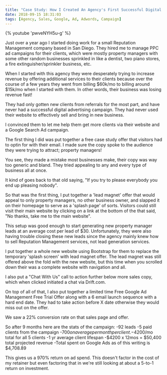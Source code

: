 ```yaml
---
title: "Case Study: How I Created An Agency's First Successful Digital Ad Campaign"
date: 2018-09-15 18:31:03
tags: [Agency, Sales, Google, Ad, Adwords, Campaign]
---
```


<div class="video">
{% youtube 'pwveNYH5u-g' %}
</div>

Just over a year ago I started doing work for a small Reputation Management company based in San Diego. They hired me to manage PPC ad campaigns for their clients, which were mostly property managers with some other random businesses sprinkled in like a dentist, two piano stores, a fire extinguisher/sprinkler business, etc.

When I started with this agency they were desperately trying to increase revenue by offering additional services to their clients because over the course of a few years they went from billing $60k/mo to billing around $15k/mo when I started with them. In other words, their business was losing revenue fast!

They had only gotten new clients from referrals for the most part, and have never had a successful digital advertising campaign. They had never used their website to effectively sell and bring in new business.

I convinced them to let me help them get more clients via their website and a Google Search Ad campaign.

The first thing I did was put together a free case study offer that visitors had to optin for with their email. I made sure the copy spoke to the audience they were trying to attract; property managers!

You see, they made a mistake most businesses make, their copy was way too generic and bland. They tried appealing to any and every type of business all at once.

It kind of goes back to that old saying, "If you try to please everybody you end up pleasing nobody".

So that was the first thing, I put together a 'lead magnet' offer that would appeal to only property managers, no other business owner, and slapped it on their homepage to serve as a 'splash page' of sorts. Visitors could still visit their main website by clicking on a link at the bottom of the that said, "No thanks, take me to the main website".

This setup was good enough to start generating new property manager leads at an average cost per lead of $30. Unfortunately, they were also having trouble closing these new leads since the agency mainly knew how to sell Reputation Management services, not lead generation services.

I put together a whole new website using Bootstrap for them to replace the temporary 'splash screen' with lead magnet offer. The lead magnet was still offered above the fold with the new website, but this time when you scrolled down their was a complete website with navigation and all.

I also put a "Chat With Us" call to action further below more sales copy, which when clicked initiated a chat via Drift.com.

On top of all of that, I also put together a limited time Free Google Ad Management Free Trial Offer along with a 6 email launch sequence with a hard end date. They had to take action before X date otherwise they would miss out on the offer.

We saw a 22% conversion rate on that sales page and offer.

So after 9 months here are the stats of the campaign:
-92 leads
-5 paid clients from the campaign
-$700 on average per month per client.
-$4200/mo total for all 5 clients
-1 yr average client lifespan
-$4200 x 12mos = $50,400 total projected revenue
-Total spent on Google Ads as of this writing is $4,708.89

This gives us a 970% return on ad spend. This doesn't factor in the cost of my retainer but even factoring that in we're still looking at about a 5-to-1 return on investment.
